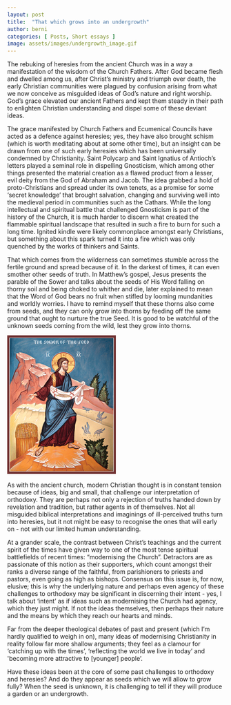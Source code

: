 ```yaml
---
layout: post
title:  "That which grows into an undergrowth"
author: berni
categories: [ Posts, Short essays ]
image: assets/images/undergrowth_image.gif
---
```


The rebuking of heresies from the ancient Church was in a way a manifestation of the wisdom of the Church Fathers. After God became flesh and dwelled among us, after Christ’s ministry and triumph over death, the early Christian communities were plagued by confusion arising from what we now conceive as misguided ideas of God’s nature and right worship. God’s grace elevated our ancient Fathers and kept them steady in their path to enlighten Christian understanding and dispel some of these deviant ideas.

The grace manifested by Church Fathers and Ecumenical Councils have acted as a defence against heresies; yes, they have also brought schism (which is worth meditating about at some other time), but an insight can be drawn from one of such early heresies which has been universally condemned by Christianity. Saint Polycarp and Saint Ignatius of Antioch’s letters played a seminal role in dispelling Gnosticism, which among other things presented the material creation as a flawed product from a lesser, evil deity from the God of Abraham and Jacob. The idea grabbed a hold of proto-Christians and spread under its own tenets, as a promise for some ‘secret knowledge’ that brought salvation, changing and surviving well into the medieval period in communities such as the Cathars. While the long intellectual and spiritual battle that challenged Gnosticism is part of the history of the Church, it is much harder to discern what created the flammable spiritual landscape that resulted in such a fire to burn for such a long time. Ignited kindle were likely commonplace amongst early Christians, but something about this spark turned it into a fire which was only quenched by the works of thinkers and Saints.

That which comes from the wilderness can sometimes stumble across the fertile ground and spread because of it. In the darkest of times, it can even smother other seeds of truth. In Matthew’s gospel, Jesus presents the parable of the Sower and talks about the seeds of His Word falling on thorny soil and being choked to whither and die, later explained to mean that the Word of God bears no fruit when stifled by looming mundanities and worldly worries. I have to remind myself that these thorns also come from seeds, and they can only grow into thorns by feeding off the same ground that ought to nurture the true Seed. It is good to be watchful of the unknown seeds coming from the wild, lest they grow into thorns.

<img src="../assets/images/undergrowth_image.gif" style="width: 50%;" alt="Icon of the Parable of the Sower of the Seed.">

As with the ancient church, modern Christian thought is in constant tension because of ideas, big and small, that challenge our interpretation of orthodoxy. They are perhaps not only a rejection of truths handed down by revelation and tradition, but rather agents in of themselves. Not all misguided biblical interpretations and imaginings of ill-perceived truths turn into heresies, but it not might be easy to recognise the ones that will early on - not with our limited human understanding.

At a grander scale, the contrast between Christ’s teachings and the current spirit of the times have given way to one of the most tense spiritual battlefields of recent times: “modernising the Church”. Detractors are as passionate of this notion as their supporters, which count amongst their ranks a diverse range of the faithful, from parishioners to priests and pastors, even going as high as bishops. Consensus on this issue is, for now, elusive; this is why the underlying nature and perhaps even agency of these challenges to orthodoxy may be significant in discerning their intent - yes, I talk about ‘intent’ as if ideas such as modernising the Church had agency, which they just might. If not the ideas themselves, then perhaps their nature and the means by which they reach our hearts and minds.

Far from the deeper theological debates of past and present (which I’m hardly qualified to weigh in on), many ideas of modernising Christianity in reality follow far more shallow arguments; they feel as a clamour for ‘catching up with the times’, ‘reflecting the world we live in today’ and 'becoming more attractive to [younger] people’.

Have these ideas been at the core of some past challenges to orthodoxy and heresies? And do they appear as seeds which we will allow to grow fully? When the seed is unknown, it is challenging to tell if they will produce a garden or an undergrowth.
